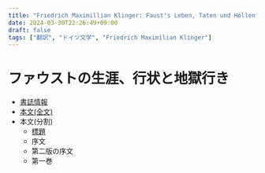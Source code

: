 ```yaml
---
title: "Friedrich Maximillian Klinger: Faust's Leben, Taten und Höllenfahrt (1799)"
date: 2024-03-30T22:26:49+09:00
draft: false
tags: ["翻訳", "ドイツ文学", "Friedrich Maximilian Klinger"]
---
```


# ファウストの生涯、行状と地獄行き

* [書誌情報](./pages/bibliography)
* [本文(全文)](./pages/all)
* 本文(分割)
  * [標題](./pages/title)
  * 序文
  * 第二版の序文
  * 第一巻